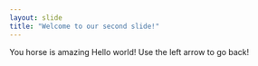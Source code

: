 ```yaml
---
layout: slide
title: "Welcome to our second slide!"
---
```

You horse is amazing 
Hello world!
Use the left arrow to go back!

